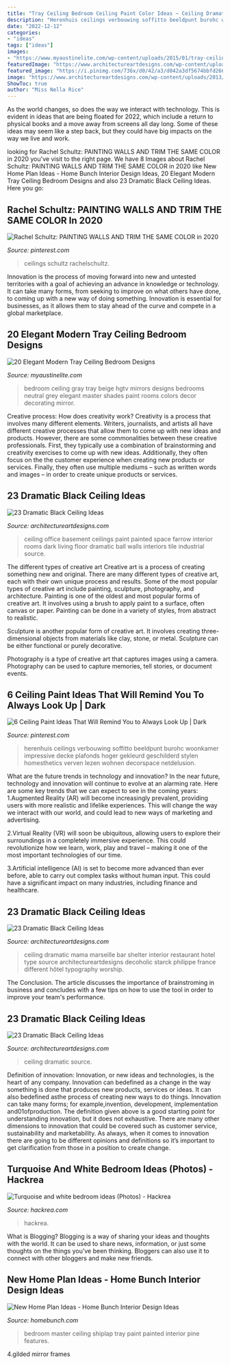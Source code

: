 ```yaml
---
title: "Tray Ceiling Bedroom Ceiling Paint Color Ideas ~ Ceiling Dramatic Mama Marseille Bar Shelter Interior Restaurant Hotel Type Source Architectureartdesigns Decoholic Starck Philippe France Different Hôtel Typography Worship"
description: "Herenhuis ceilings verbouwing soffitto beeldpunt burohc woonkamer impressive decke plafonds hoger gekleurd geschilderd stylen homesthetics verven lezen wohnen decorspace netdelusion"
date: "2022-12-12"
categories:
- "ideas"
tags: ["ideas"]
images:
- "https://www.myaustinelite.com/wp-content/uploads/2015/01/tray-ceiling-bedroom-for-tall-ceiling.jpg"
featuredImage: "https://www.architectureartdesigns.com/wp-content/uploads/2013/11/1516.jpg"
featured_image: "https://i.pinimg.com/736x/d0/42/a3/d042a3df5674bbfd2663aa331fdecbe3--colored-ceiling-dark-ceiling.jpg"
image: "https://www.architectureartdesigns.com/wp-content/uploads/2013/11/2215.jpg"
ShowToc: true
author: "Miss Nella Rice"
---
```



As the world changes, so does the way we interact with technology. This is evident in ideas that are being floated for 2022, which include a return to physical books and a move away from screens all day long. Some of these ideas may seem like a step back, but they could have big impacts on the way we live and work.

	

		
looking for Rachel Schultz: PAINTING WALLS AND TRIM THE SAME COLOR in 2020 you've visit to the right page. We have 8 Images about Rachel Schultz: PAINTING WALLS AND TRIM THE SAME COLOR in 2020 like New Home Plan Ideas - Home Bunch Interior Design Ideas, 20 Elegant Modern Tray Ceiling Bedroom Designs and also 23 Dramatic Black Ceiling Ideas. Here you go:
		
    
## Rachel Schultz: PAINTING WALLS AND TRIM THE SAME COLOR In 2020

<img loading=lazy src="https://i.pinimg.com/736x/62/e1/24/62e124fdadfc98257ae28f2d562f5856.jpg" onerror="this.onerror=null;this.src='https://tse2.mm.bing.net/th?id=OIP.ysey4XA0GQpqFCnHDAKFYgHaJ3&amp;pid=15.1';" alt="Rachel Schultz: PAINTING WALLS AND TRIM THE SAME COLOR in 2020">

_Source: pinterest.com_

>ceilings schultz rachelschultz. 

	

Innovation is the process of moving forward into new and untested territories with a goal of achieving an advance in knowledge or technology. It can take many forms, from seeking to improve on what others have done, to coming up with a new way of doing something. Innovation is essential for businesses, as it allows them to stay ahead of the curve and compete in a global marketplace.

    
## 20 Elegant Modern Tray Ceiling Bedroom Designs

<img loading=lazy src="https://www.myaustinelite.com/wp-content/uploads/2015/01/tray-ceiling-bedroom-for-tall-ceiling.jpg" onerror="this.onerror=null;this.src='https://tse1.mm.bing.net/th?id=OIP.7EbDEqls8W_jEt7_ZvvSEgHaJ4&amp;pid=15.1';" alt="20 Elegant Modern Tray Ceiling Bedroom Designs">

_Source: myaustinelite.com_

>bedroom ceiling gray tray beige hgtv mirrors designs bedrooms neutral grey elegant master shades paint rooms colors decor decorating mirror. 

	

Creative process: How does creativity work?
Creativity is a process that involves many different elements. Writers, journalists, and artists all have different creative processes that allow them to come up with new ideas and products. However, there are some commonalities between these creative professionals. First, they typically use a combination of brainstorming and creativity exercises to come up with new ideas. Additionally, they often focus on the the customer experience when creating new products or services. Finally, they often use multiple mediums – such as written words and images – in order to create unique products or services.

    
## 23 Dramatic Black Ceiling Ideas

<img loading=lazy src="https://www.architectureartdesigns.com/wp-content/uploads/2013/11/2215.jpg" onerror="this.onerror=null;this.src='https://tse3.mm.bing.net/th?id=OIP.ShRvyP2VQ2OsMCQdJP0TKAHaJ4&amp;pid=15.1';" alt="23 Dramatic Black Ceiling Ideas">

_Source: architectureartdesigns.com_

>ceiling office basement ceilings paint painted space farrow interior rooms dark living floor dramatic ball walls interiors tile industrial source. 

	

The different types of creative art
Creative art is a process of creating something new and original. There are many different types of creative art, each with their own unique process and results. Some of the most popular types of creative art include painting, sculpture, photography, and architecture.
Painting is one of the oldest and most popular forms of creative art. It involves using a brush to apply paint to a surface, often canvas or paper. Painting can be done in a variety of styles, from abstract to realistic.

Sculpture is another popular form of creative art. It involves creating three-dimensional objects from materials like clay, stone, or metal. Sculpture can be either functional or purely decorative.

Photography is a type of creative art that captures images using a camera. Photography can be used to capture memories, tell stories, or document events.

    
## 6 Ceiling Paint Ideas That Will Remind You To Always Look Up | Dark

<img loading=lazy src="https://i.pinimg.com/736x/d0/42/a3/d042a3df5674bbfd2663aa331fdecbe3--colored-ceiling-dark-ceiling.jpg" onerror="this.onerror=null;this.src='https://tse1.mm.bing.net/th?id=OIP.cEOKU-EIDOqsbfd2M9w9wQHaLG&amp;pid=15.1';" alt="6 Ceiling Paint Ideas That Will Remind You to Always Look Up | Dark">

_Source: pinterest.com_

>herenhuis ceilings verbouwing soffitto beeldpunt burohc woonkamer impressive decke plafonds hoger gekleurd geschilderd stylen homesthetics verven lezen wohnen decorspace netdelusion. 

	

What are the future trends in technology and innovation?
In the near future, technology and innovation will continue to evolve at an alarming rate. Here are some key trends that we can expect to see in the coming years:
1.Augmented Reality (AR) will become increasingly prevalent, providing users with more realistic and lifelike experiences. This will change the way we interact with our world, and could lead to new ways of marketing and advertising.

2.Virtual Reality (VR) will soon be ubiquitous, allowing users to explore their surroundings in a completely immersive experience. This could revolutionize how we learn, work, play and travel – making it one of the most important technologies of our time.

3.Artificial intelligence (AI) is set to become more advanced than ever before, able to carry out complex tasks without human input. This could have a significant impact on many industries, including finance and healthcare.

    
## 23 Dramatic Black Ceiling Ideas

<img loading=lazy src="https://www.architectureartdesigns.com/wp-content/uploads/2013/11/2117.jpg" onerror="this.onerror=null;this.src='https://tse2.mm.bing.net/th?id=OIP.TBcuRHfllwe0n2_KX7UF2gAAAA&amp;pid=15.1';" alt="23 Dramatic Black Ceiling Ideas">

_Source: architectureartdesigns.com_

>ceiling dramatic mama marseille bar shelter interior restaurant hotel type source architectureartdesigns decoholic starck philippe france different hôtel typography worship. 

	

The Conclusion.
The article discusses the importance of brainstroming in business and concludes with a few tips on how to use the tool in order to improve your team's performance.

    
## 23 Dramatic Black Ceiling Ideas

<img loading=lazy src="https://www.architectureartdesigns.com/wp-content/uploads/2013/11/1516.jpg" onerror="this.onerror=null;this.src='https://tse3.mm.bing.net/th?id=OIP.B16h2r4QGyXCpwvkqqWSwQHaJQ&amp;pid=15.1';" alt="23 Dramatic Black Ceiling Ideas">

_Source: architectureartdesigns.com_

>ceiling dramatic source. 

	

Definition of innovation:
Innovation, or new ideas and technologies, is the heart of any company. Innovation can bedefined as a change in the way something is done that produces new products, services or ideas. It can also bedefined asthe process of creating new ways to do things. Innovation can take many forms; for example,invention, development, implementation and01ofproduction.
The definition given above is a good starting point for understanding innovation, but it does not exhaustive. There are many other dimensions to innovation that could be covered such as customer service, sustainability and marketability. As always, when it comes to innovation there are going to be different opinions and definitions so it’s important to get clarification from those in a position to create change.

    
## Turquoise And White Bedroom Ideas (Photos) - Hackrea

<img loading=lazy src="https://www.hackrea.com/wp-content/uploads/2020/09/White-bedroom-with-turquoise-textured-wall-768x513.jpg" onerror="this.onerror=null;this.src='https://tse4.mm.bing.net/th?id=OIP.T3pOJq_gomq2eRjIZSKFUAHaE8&amp;pid=15.1';" alt="Turquoise and white bedroom ideas (Photos) - Hackrea">

_Source: hackrea.com_

>hackrea. 

	

What is Blogging?
Blogging is a way of sharing your ideas and thoughts with the world. It can be used to share news, information, or just some thoughts on the things you’ve been thinking. Bloggers can also use it to connect with other bloggers and make new friends.

    
## New Home Plan Ideas - Home Bunch Interior Design Ideas

<img loading=lazy src="https://www.homebunch.com/wp-content/uploads/2016/11/Bedroom-Paint-color.jpg" onerror="this.onerror=null;this.src='https://tse3.mm.bing.net/th?id=OIP.BeZ0kfszR9vCqT9smx8pAwHaKW&amp;pid=15.1';" alt="New Home Plan Ideas - Home Bunch Interior Design Ideas">

_Source: homebunch.com_

>bedroom master ceiling shiplap tray paint painted interior pine features. 

	

4.gilded mirror frames

